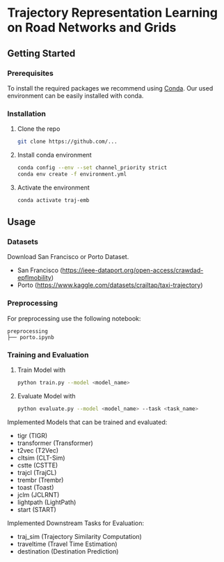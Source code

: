 <!-- ABOUT THE PROJECT -->
<!-- ## About The Project -->
# Trajectory Representation Learning on Road Networks and Grids

<!-- GETTING STARTED -->
## Getting Started

### Prerequisites
To install the required packages we recommend using [Conda](https://docs.conda.io/en/latest/). Our used environment can be easily installed with conda.

### Installation

1. Clone the repo
   ```sh
   git clone https://github.com/...
   ```
2. Install conda environment
   ```sh
   conda config --env --set channel_priority strict
   conda env create -f environment.yml
   ```
3. Activate the environment
   ```sh
   conda activate traj-emb
   ```

<!-- USAGE EXAMPLES -->


## Usage

### Datasets 

Download San Francisco or Porto Dataset.

* San Francisco (https://ieee-dataport.org/open-access/crawdad-epflmobility)
* Porto (https://www.kaggle.com/datasets/crailtap/taxi-trajectory)



### Preprocessing

For preprocessing use the following notebook:

```
preprocessing
├── porto.ipynb
```

### Training and Evaluation

1. Train Model with 
   ```sh
   python train.py --model <model_name>
   ```
2. Evaluate Model with 
   ```sh
   python evaluate.py --model <model_name> --task <task_name>
   ```

Implemented Models that can be trained and evaluated:
* tigr (TIGR)
* transformer (Transformer)
* t2vec (T2Vec)
* cltsim (CLT-Sim)
* cstte (CSTTE)
* trajcl (TrajCL)
* trembr (Trembr)
* toast (Toast)
* jclm (JCLRNT)
* lightpath (LightPath)
* start (START)

Implemented Downstream Tasks for Evaluation:
* traj_sim (Trajectory Similarity Computation)
* traveltime (Travel Time Estimation)
* destination (Destination Prediction)


